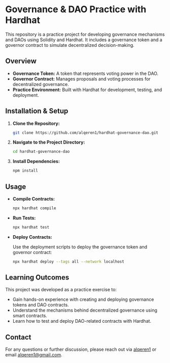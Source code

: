 # Governance & DAO Practice with Hardhat

This repository is a practice project for developing governance mechanisms and DAOs using Solidity and Hardhat. It includes a governance token and a governor contract to simulate decentralized decision-making.

## Overview

- **Governance Token:** A token that represents voting power in the DAO.
- **Governor Contract:** Manages proposals and voting processes for decentralized governance.
- **Practice Environment:** Built with Hardhat for development, testing, and deployment.

## Installation & Setup

1. **Clone the Repository:**

   ```bash
   git clone https://github.com/alqeren1/hardhat-governance-dao.git
   ```

2. **Navigate to the Project Directory:**

   ```bash
   cd hardhat-governance-dao
   ```

3. **Install Dependencies:**

   ```bash
   npm install
   ```

## Usage

- **Compile Contracts:**

   ```bash
   npx hardhat compile
   ```

- **Run Tests:**

   ```bash
   npx hardhat test
   ```

- **Deploy Contracts:**

   Use the deployment scripts to deploy the governance token and governor contract:

   ```bash
   npx hardhat deploy --tags all --network localhost
   ```

## Learning Outcomes

This project was developed as a practice exercise to:

- Gain hands-on experience with creating and deploying governance tokens and DAO contracts.
- Understand the mechanisms behind decentralized governance using smart contracts.
- Learn how to test and deploy DAO-related contracts with Hardhat.

 

## Contact

For any questions or further discussion, please reach out via [alqeren1](https://github.com/alqeren1) or email [alqeren1@gmail.com](mailto:alqeren1@gmail.com).
